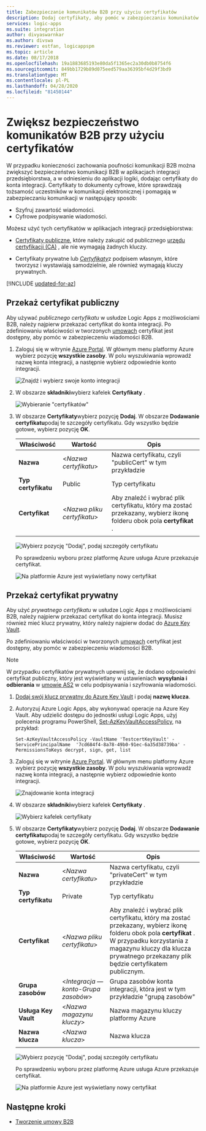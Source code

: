 ```yaml
---
title: Zabezpieczanie komunikatów B2B przy użyciu certyfikatów
description: Dodaj certyfikaty, aby pomóc w zabezpieczaniu komunikatów B2B w Azure Logic Apps z Pakiet integracyjny dla przedsiębiorstw
services: logic-apps
ms.suite: integration
author: divyaswarnkar
ms.author: divswa
ms.reviewer: estfan, logicappspm
ms.topic: article
ms.date: 08/17/2018
ms.openlocfilehash: 19a1883685193e80da5f1365ec2a30db0b8754f6
ms.sourcegitcommit: 849bb1729b89d075eed579aa36395bf4d29f3bd9
ms.translationtype: MT
ms.contentlocale: pl-PL
ms.lasthandoff: 04/28/2020
ms.locfileid: "81450144"
---
```

# <a name="improve-security-for-b2b-messages-by-using-certificates"></a>Zwiększ bezpieczeństwo komunikatów B2B przy użyciu certyfikatów

W przypadku konieczności zachowania poufności komunikacji B2B można zwiększyć bezpieczeństwo komunikacji B2B w aplikacjach integracji przedsiębiorstwa, a w odniesieniu do aplikacji logiki, dodając certyfikaty do konta integracji. Certyfikaty to dokumenty cyfrowe, które sprawdzają tożsamość uczestników w komunikacji elektronicznej i pomagają w zabezpieczaniu komunikacji w następujący sposób:

* Szyfruj zawartość wiadomości.
* Cyfrowe podpisywanie wiadomości.

Możesz użyć tych certyfikatów w aplikacjach integracji przedsiębiorstwa:

* [Certyfikaty publiczne](https://en.wikipedia.org/wiki/Public_key_certificate), które należy zakupić od publicznego [urzędu certyfikacji (CA)](https://en.wikipedia.org/wiki/Certificate_authority) , ale nie wymagają żadnych kluczy. 

* Certyfikaty prywatne lub [*Certyfikaty*](https://en.wikipedia.org/wiki/Self-signed_certificate)z podpisem własnym, które tworzysz i wystawiają samodzielnie, ale również wymagają kluczy prywatnych. 

[!INCLUDE [updated-for-az](../../includes/updated-for-az.md)]

## <a name="upload-a-public-certificate"></a>Przekaż certyfikat publiczny

Aby używać *publicznego certyfikatu* w usłudze Logic Apps z możliwościami B2B, należy najpierw przekazać certyfikat do konta integracji. Po zdefiniowaniu właściwości w tworzonych [umowach](logic-apps-enterprise-integration-agreements.md) certyfikat jest dostępny, aby pomóc w zabezpieczeniu wiadomości B2B.

1. Zaloguj się w witrynie [Azure Portal](https://portal.azure.com). W głównym menu platformy Azure wybierz pozycję **wszystkie zasoby**. W polu wyszukiwania wprowadź nazwę konta integracji, a następnie wybierz odpowiednie konto integracji.

   ![Znajdź i wybierz swoje konto integracji](media/logic-apps-enterprise-integration-certificates/select-integration-account.png)  

2. W obszarze **składniki**wybierz kafelek **Certyfikaty** .

   ![Wybieranie "certyfikatów"](media/logic-apps-enterprise-integration-certificates/add-certificates.png)

3. W obszarze **Certyfikaty**wybierz pozycję **Dodaj**. W obszarze **Dodawanie certyfikatu**podaj te szczegóły certyfikatu. Gdy wszystko będzie gotowe, wybierz pozycję **OK**.

   | Właściwość | Wartość | Opis | 
   |----------|-------|-------------|
   | **Nazwa** | <*Nazwa certyfikatu*> | Nazwa certyfikatu, czyli "publicCert" w tym przykładzie | 
   | **Typ certyfikatu** | Public | Typ certyfikatu |
   | **Certyfikat** | <*Nazwa pliku certyfikatu*> | Aby znaleźć i wybrać plik certyfikatu, który ma zostać przekazany, wybierz ikonę folderu obok pola **certyfikat** . |
   ||||

   ![Wybierz pozycję "Dodaj", podaj szczegóły certyfikatu](media/logic-apps-enterprise-integration-certificates/public-certificate-details.png)

   Po sprawdzeniu wyboru przez platformę Azure usługa Azure przekazuje certyfikat.

   ![Na platformie Azure jest wyświetlany nowy certyfikat](media/logic-apps-enterprise-integration-certificates/new-public-certificate.png) 

## <a name="upload-a-private-certificate"></a>Przekaż certyfikat prywatny

Aby użyć *prywatnego certyfikatu* w usłudze Logic Apps z możliwościami B2B, należy najpierw przekazać certyfikat do konta integracji. Musisz również mieć klucz prywatny, który należy najpierw dodać do [Azure Key Vault](../key-vault/key-vault-get-started.md). 

Po zdefiniowaniu właściwości w tworzonych [umowach](logic-apps-enterprise-integration-agreements.md) certyfikat jest dostępny, aby pomóc w zabezpieczeniu wiadomości B2B.

> [!NOTE]
> W przypadku certyfikatów prywatnych upewnij się, że dodano odpowiedni certyfikat publiczny, który jest wyświetlany w ustawieniach **wysyłania i odbierania** w [umowie AS2](logic-apps-enterprise-integration-as2.md) w celu podpisywania i szyfrowania wiadomości.

1. [Dodaj swój klucz prywatny do Azure Key Vault](../key-vault/certificates/certificate-scenarios.md#import-a-certificate) i podaj **nazwę klucza**.
   
2. Autoryzuj Azure Logic Apps, aby wykonywać operacje na Azure Key Vault. Aby udzielić dostępu do jednostki usługi Logic Apps, użyj polecenia programu PowerShell, [Set-AzKeyVaultAccessPolicy](https://docs.microsoft.com/powershell/module/az.keyvault/set-azkeyvaultaccesspolicy), na przykład:

   `Set-AzKeyVaultAccessPolicy -VaultName 'TestcertKeyVault' -ServicePrincipalName 
   '7cd684f4-8a78-49b0-91ec-6a35d38739ba' -PermissionsToKeys decrypt, sign, get, list`
 
3. Zaloguj się w witrynie [Azure Portal](https://portal.azure.com). W głównym menu platformy Azure wybierz pozycję **wszystkie zasoby**. W polu wyszukiwania wprowadź nazwę konta integracji, a następnie wybierz odpowiednie konto integracji.

   ![Znajdowanie konta integracji](media/logic-apps-enterprise-integration-certificates/select-integration-account.png) 

4. W obszarze **składniki**wybierz kafelek **Certyfikaty** .  

   ![Wybierz kafelek certyfikaty](media/logic-apps-enterprise-integration-certificates/add-certificates.png)

5. W obszarze **Certyfikaty**wybierz pozycję **Dodaj**. W obszarze **Dodawanie certyfikatu**podaj te szczegóły certyfikatu. Gdy wszystko będzie gotowe, wybierz pozycję **OK**.

   | Właściwość | Wartość | Opis | 
   |----------|-------|-------------|
   | **Nazwa** | <*Nazwa certyfikatu*> | Nazwa certyfikatu, czyli "privateCert" w tym przykładzie | 
   | **Typ certyfikatu** | Private | Typ certyfikatu |
   | **Certyfikat** | <*Nazwa pliku certyfikatu*> | Aby znaleźć i wybrać plik certyfikatu, który ma zostać przekazany, wybierz ikonę folderu obok pola **certyfikat** . W przypadku korzystania z magazynu kluczy dla klucza prywatnego przekazany plik będzie certyfikatem publicznym. | 
   | **Grupa zasobów** | <*Integracja — konto-Grupa zasobów*> | Grupa zasobów konta integracji, która jest w tym przykładzie "grupą zasobów" | 
   | **Usługa Key Vault** | <*Nazwa magazynu kluczy*> | Nazwa magazynu kluczy platformy Azure |
   | **Nazwa klucza** | <*Nazwa klucza*> | Nazwa klucza |
   ||||

   ![Wybierz pozycję "Dodaj", podaj szczegóły certyfikatu](media/logic-apps-enterprise-integration-certificates/private-certificate-details.png)

   Po sprawdzeniu wyboru przez platformę Azure usługa Azure przekazuje certyfikat.

   ![Na platformie Azure jest wyświetlany nowy certyfikat](media/logic-apps-enterprise-integration-certificates/new-private-certificate.png) 

## <a name="next-steps"></a>Następne kroki

* [Tworzenie umowy B2B](logic-apps-enterprise-integration-agreements.md)
